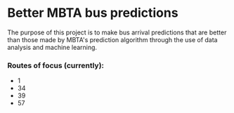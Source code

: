# Better MBTA bus predictions

The purpose of this project is to make bus arrival predictions that are better
than those made by MBTA's prediction algorithm through the use of data analysis
and machine learning.

### Routes of focus (currently):
- 1
- 34
- 39
- 57

